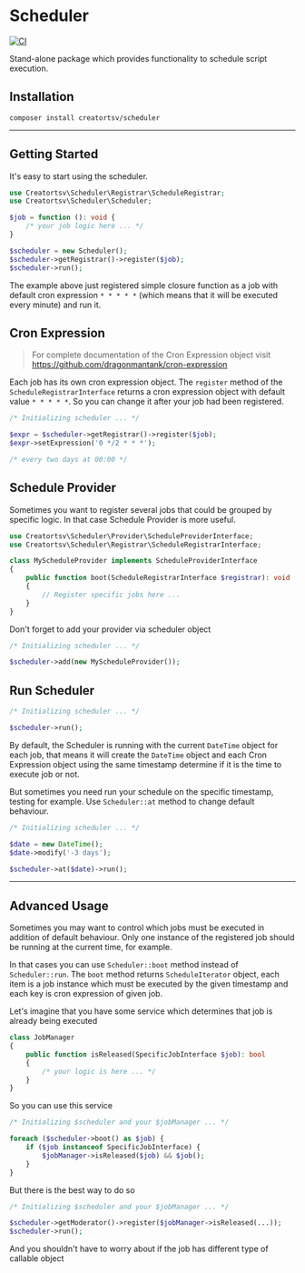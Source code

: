 # Scheduler

[![CI](https://github.com/creatortsv/scheduler/actions/workflows/php.yml/badge.svg?branch=main)](https://github.com/creatortsv/scheduler/actions/workflows/php.yml)

Stand-alone package which provides functionality to schedule script execution.

## Installation
```shell
composer install creatortsv/scheduler
```

---

## Getting Started
It's easy to start using the scheduler.
```php
use Creatortsv\Scheduler\Registrar\ScheduleRegistrar;
use Creatortsv\Scheduler\Scheduler;

$job = function (): void {
    /* your job logic here ... */
}

$scheduler = new Scheduler();
$scheduler->getRegistrar()->register($job);
$scheduler->run();
```
The example above just registered simple closure function as a job with default cron expression `* * * * *` (which means that it will be executed every minute) and run it.

## Cron Expression
> For complete documentation of the Cron Expression object visit https://github.com/dragonmantank/cron-expression

Each job has its own cron expression object. The `register` method of the `ScheduleRegistrarInterface` returns a cron expression object with default value `* * * * *`. So you can change it after your job had been registered.
```php
/* Initializing scheduler ... */

$expr = $scheduler->getRegistrar()->register($job);
$expr->setExpression('0 */2 * * *');

/* every two days at 00:00 */
```

## Schedule Provider
Sometimes you want to register several jobs that could be grouped by specific logic. In that case Schedule Provider is more useful. 
```php
use Creatortsv\Scheduler\Provider\ScheduleProviderInterface;
use Creatortsv\Scheduler\Registrar\ScheduleRegistrarInterface;

class MyScheduleProvider implements ScheduleProviderInterface
{
    public function boot(ScheduleRegistrarInterface $registrar): void
    {
        // Register specific jobs here ...
    }
}
```
Don't forget to add your provider via scheduler object
```php
/* Initializing scheduler ... */

$scheduler->add(new MyScheduleProvider());
```

## Run Scheduler
```php
/* Initializing scheduler ... */

$scheduler->run();
```
By default, the Scheduler is running with the current `DateTime` object for each job, that means it will create the `DateTime` object and each Cron Expression object using the same timestamp determine if it is the time to execute job or not.

But sometimes you need run your schedule on the specific timestamp, testing for example. Use `Scheduler::at` method to change default behaviour.
```php
/* Initializing scheduler ... */

$date = new DateTime();
$date->modify('-3 days');

$scheduler->at($date)->run();
```
---
## Advanced Usage
Sometimes you may want to control which jobs must be executed in addition of default behaviour. Only one instance of the registered job should be running at the current time, for example.

In that cases you can use `Scheduler::boot` method instead of `Scheduler::run`. The `boot` method returns `ScheduleIterator` object, each item is a job instance which must be executed by the given timestamp and each key is cron expression of given job.

Let's imagine that you have some service which determines that job is already being executed
```php
class JobManager
{
    public function isReleased(SpecificJobInterface $job): bool
    {
        /* your logic is here ... */
    }
}
```

So you can use this service
```php
/* Initializing $scheduler and your $jobManager ... */

foreach ($scheduler->boot() as $job) {
    if ($job instanceof SpecificJobInterface) {
        $jobManager->isReleased($job) && $job();
    }
}
```

But there is the best way to do so
```php
/* Initializing $scheduler and your $jobManager ... */

$scheduler->getModerator()->register($jobManager->isReleased(...));
$scheduler->run();
```

And you shouldn't have to worry about if the job has different type of callable object
